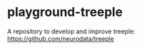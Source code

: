 # playground-treeple

A repository to develop and improve treeple: https://github.com/neurodata/treeple